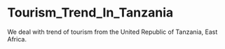 # Tourism_Trend_In_Tanzania

We deal with trend of tourism from the United Republic of Tanzania, East Africa.
